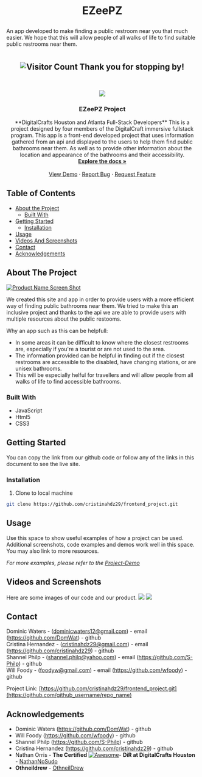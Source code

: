 # <p align="center"><b>EZeePZ</b>
An app developed to make finding a public restroom near you that much easier. We hope that this will allow people of all walks of life to find suitable public restrooms near them. </p>

<!--
*** Reuse this template to avoid retyping. Do a search and replace for the following that relate to you:
*** github_username, repo_name, twitter_handle, email
-->

<!-- PROJECT SHIELDS -->
<!--
*** I'm using markdown "reference style" links for readability.
*** Reference links are enclosed in brackets [ ] instead of parentheses ( ).
*** See the bottom of this document for the declaration of the reference variables along with a few blank ones just needing content
*** for contributors-url, forks-url, etc. This is an optional, concise syntax you may use. Your editor may have an extension availabale. VSCode does for sure. You can add badges like ordinary snippets by pressing a few keys.
*** https://www.markdownguide.org/basic-syntax/#reference-style-links
-->
# <h2 align="center">![Visitor Count](https://profile-counter.glitch.me/{DomWat}/count.svg) Thank you for stopping by!





<!-- PROJECT LOGO -->
<br />
<p align="center">
  <a href="https://github.com/cristinahdz29/frontend_project.git">
    <img src="dcICON.png">
  </a>

  <h3 align="center">EZeePZ Project</h3><!-- YOUR_TITLE-->
    
  <p align="center"><!-- YOUR_SHORT_DESCRIPTION -->
**DigitalCrafts Houston and Atlanta Full-Stack Developers** This is a project designed by four members of the DigitalCraft immersive fullstack program. This app is a front-end developed project that uses information gathered from an api and displayed to the users to help them find public bathrooms near them. As well as to provide other information about the location and appearance of the bathrooms and their accessibility. 
    <br />
    <a href="https://github.com/cristinahdz29/frontend_project.git"><strong>Explore the docs »</strong></a>
    <br />
    <br />
    <a href="https://github.com/cristinahdz29/frontend_project.git">View Demo</a>
    ·
    <a href="https://github.com/cristinahdz29/frontend_project.git">Report Bug</a>
    ·
    <a href="https://github.com/cristinahdz29/frontend_project.git">Request Feature</a>
  </p>
</p>



<!-- TABLE OF CONTENTS -->
## Table of Contents

* [About the Project](#about-the-project)
  * [Built With](#built-with)
* [Getting Started](#getting-started)
  * [Installation](#installation)
* [Usage](#usage)
* [Videos And Screenshots](#videos-and-screenshots)
* [Contact](#contact)
* [Acknowledgements](#acknowledgements)



<!-- ABOUT THE PROJECT -->
## About The Project

[![Product Name Screen Shot][product-screenshot]](https://example.com)

We created this site and app in order to provide users with a more efficient way of finding public bathrooms near them. We tried to make this an inclusive project and thanks to the api we are able to provide users with multiple resources about the public restooms. 

Why an app such as this can be helpfull:
* In some areas it can be difficult to know where the closest restrooms are, especially if you're a tourist or are not used to the area.
* The information provided can be helpful in finding out if the closest restrooms are accessible to the disabled, have changing stations, or are unisex bathrooms.
* This will be especially helful for travellers and will allow people from all walks of life to find accessible bathrooms.


### Built With
* JavaScript
* Html5
* CSS3


<!-- GETTING STARTED -->
## Getting Started
You can copy the link from our github code or follow any of the links in this document to see the live site. 

### Installation

1. Clone to local machine
```sh
git clone https://github.com/cristinahdz29/frontend_project.git
```


<!-- USAGE EXAMPLES -->
## Usage

Use this space to show useful examples of how a project can be used. Additional screenshots, code examples and demos work well in this space. You may also link to more resources.

_For more examples, please refer to the [Project-Demo](https://example.com)_

## Videos and Screenshots

Here are some images of our code and our product. 
<img src="images/jsScreenShot"> 
<img src="images/htmlScreenShot">


<!-- CONTACT -->
## Contact

Dominic Waters - (dominicwaters12@gmail.com) - email   (https://github.com/DomWat) - github <br>
Cristina Hernandez - (cristinahdz29@gmail.com) - email (https://github.com/cristinahdz29) - github<br>
Shannel Philp - (shannel.philp@yahoo.com) - email (https://github.com/S-Philp) - github<br>
Will Foody - (foodyw@gmail.com) - email (https://github.com/wfoody) - github<br>

Project Link: [https://github.com/cristinahdz29/frontend_project.git](https://github.com/github_username/repo_name)



<!-- ACKNOWLEDGEMENTS -->
## Acknowledgements
 - Dominic Waters (https://github.com/DomWat) - github
 - Will Foody (https://github.com/wfoody) - github
 - Shannel Philp (https://github.com/S-Philp) - github
 - Cristina Hernandez (https://github.com/cristinahdz29) - github
  - Nathan Orris - **The Certified** [![Awesome](https://cdn.rawgit.com/sindresorhus/awesome/d7305f38d29fed78fa85652e3a63e154dd8e8829/media/badge.svg)](https://github.com/sindresorhus/awesome)- **DiR at DigitalCrafts Houston** -
    [NathanNoSudo](https://github.com/NathanNoSudo)
 - **Othneildrew**  -
    [OthneilDrew](https://github.com/othneildrew)






<!-- MARKDOWN LINKS & IMAGES -->
<!-- https://www.markdownguide.org/basic-syntax/#reference-style-links -->
[contributors-shield]: https://img.shields.io/github/contributors/github_username/repo.svg?style=flat-square
[contributors-url]: https://github.com/github_username/repo/graphs/contributors
[forks-shield]: https://img.shields.io/github/forks/github_username/repo.svg?style=flat-square
[forks-url]: https://github.com/github_username/repo/network/members
[stars-shield]: https://img.shields.io/github/stars/github_username/repo.svg?style=flat-square
[stars-url]: https://github.com/github_username/repo/stargazers
[issues-shield]: https://img.shields.io/github/issues/github_username/repo.svg?style=flat-square
[issues-url]: https://github.com/github_username/repo/issues
[license-shield]: https://img.shields.io/github/license/github_username/repo.svg?style=flat-square
[license-url]: https://github.com/github_username/repo/blob/master/LICENSE.txt
[linkedin-shield]: https://img.shields.io/badge/-LinkedIn-black.svg?style=flat-square&logo=linkedin&colorB=555
[linkedin-url]: https://linkedin.com/in/github_username
[product-screenshot]: images/screenshot.png

